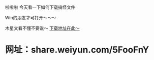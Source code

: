 啦啦啦
今天看一下如何下载搞怪文件

Win的朋友才可打开～～～


木星文看不懂不要说～
[下载地址在此～](https://share.weiyun.com/5FooFnY)
# 网址：share.weiyun.com/5FooFnY
